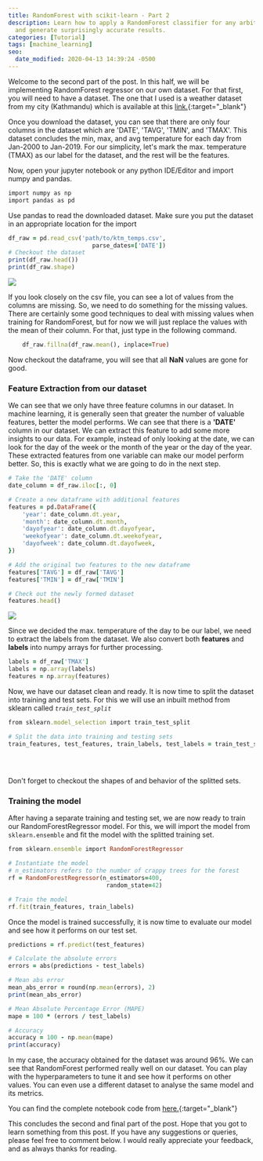 ```yaml
---
title: RandomForest with scikit-learn - Part 2
description: Learn how to apply a RandomForest classifier for any arbitrary dataset
  and generate surprisingly accurate results.
categories: [Tutorial]
tags: [machine_learning]
seo:
  date_modified: 2020-04-13 14:39:24 -0500
---
```


Welcome to the second part of the post. In this half, we will be implementing RandomForest regressor
on our own dataset. For that first, you will need to have a dataset. The one that I used is a weather
dataset from my city (Kathmandu) which is available at this [link.](https://drive.google.com/open?id=1UIZ_7VHtNhERrJkPe8DxoxuV3MmN7drT){:target="_blank"}

Once you download the dataset, you can see that there are only four columns in the dataset which are
'DATE', 'TAVG', 'TMIN', and 'TMAX'. This dataset concludes the min, max, and avg temperature for each
day from Jan-2000 to Jan-2019. For our simplicity, let's mark the max. temperature (TMAX) as our label
for the dataset, and the rest will be the features.

Now, open your jupyter notebook or any python IDE/Editor and import numpy and pandas.

```ruby
import numpy as np
import pandas as pd
```

Use pandas to read the downloaded dataset. Make sure you put the dataset in an appropriate location
for the import

```ruby
df_raw = pd.read_csv('path/to/ktm_temps.csv',
                        parse_dates=['DATE'])
# Checkout the dataset
print(df_raw.head())
print(df_raw.shape)
```

![](https://i.ibb.co/MgmZrB5/Screenshot-from-2019-03-16-21-03-57.png)

If you look closely on the csv file, you can see a lot of values from the columns are missing.
So, we need to do something for the missing values. There are certainly some good techniques to deal
with missing values when training for RandomForest, but for now we will just replace the values with
the mean of their column. For that, just type in the following command.

```ruby
    df_raw.fillna(df_raw.mean(), inplace=True)
```

Now checkout the dataframe, you will see that all **NaN** values are gone for good.


### Feature Extraction from our dataset

We can see that we only have three feature columns in our dataset. In machine learning, it is generally seen that greater the
number of valuable features, better the model performs. We can see that there is a **'DATE'** column in our dataset.
We can extract this feature to add some more insights to our data. For example, instead of only
looking at the date, we can look for the day of the week or the month of the year or the day of the year. These
extracted features from one variable can make our model perform better. So, this is exactly what we
are going to do in the next step.

```ruby
# Take the 'DATE' column
date_column = df_raw.iloc[:, 0]

# Create a new dataframe with additional features
features = pd.DataFrame({
    'year': date_column.dt.year,
    'month': date_column.dt.month,
    'dayofyear': date_column.dt.dayofyear,
    'weekofyear': date_column.dt.weekofyear,
    'dayofweek': date_column.dt.dayofweek,
})

# Add the original two features to the new dataframe
features['TAVG'] = df_raw['TAVG']
features['TMIN'] = df_raw['TMIN']

# Check out the newly formed dataset
features.head()
```
![](https://i.ibb.co/j5R7tNS/Screenshot-from-2019-03-16-21-16-49.png)

Since we decided the max. temperature of the day to be our label, we need to extract the labels from
the dataset. We also convert both **features** and **labels** into numpy arrays for further processing.

```ruby
labels = df_raw['TMAX']
labels = np.array(labels)
features = np.array(features)
```

Now, we have our dataset clean and ready. It is now time to split the dataset into training and
test sets. For this we will use an inbuilt method from sklearn called *`train_test_split`*

```ruby
from sklearn.model_selection import train_test_split

# Split the data into training and testing sets
train_features, test_features, train_labels, test_labels = train_test_split(features,
                                                                            labels,
                                                                            test_size=0.3,
                                                                            random_state=42)
```

Don't forget to checkout the shapes of and behavior of the splitted sets.

### Training the model

After having a separate training and testing set, we are now ready to train our RandomForestRegressor
model. For this, we will import the model from `sklearn.ensemble` and fit the model with the splitted
training set.


```ruby
from sklearn.ensemble import RandomForestRegressor

# Instantiate the model
# n_estimators refers to the number of crappy trees for the forest
rf = RandomForestRegressor(n_estimators=400,
                            random_state=42)

# Train the model
rf.fit(train_features, train_labels)
```

Once the model is trained successfully, it is now time to evaluate our model and see how it performs
on our test set.

```ruby
predictions = rf.predict(test_features)

# Calculate the absolute errors
errors = abs(predictions - test_labels)

# Mean abs error
mean_abs_error = round(np.mean(errors), 2)
print(mean_abs_error)
```


```ruby
# Mean Absolute Percentage Error (MAPE)
mape = 100 * (errors / test_labels)

# Accuracy
accuracy = 100 - np.mean(mape)
print(accuracy)
```


In my case, the accuracy obtained for the dataset was around 96%. We can see that RandomForest performed
really well on our dataset. You can play with the hyperparameters to tune it and see how it performs
on other values. You can even use a different dataset to analyse the same model and its metrics.

You can find the complete notebook code from [here.](https://jvn.io/asheeshcric/0ca2a7d099f846e1a407b8b9310b96c4){:target="_blank"}

This concludes the second and final part of the post. Hope that you got to learn something from this
post. If you have any suggestions or queries, please feel free to comment below. I would really 
appreciate your feedback, and as always thanks for reading.